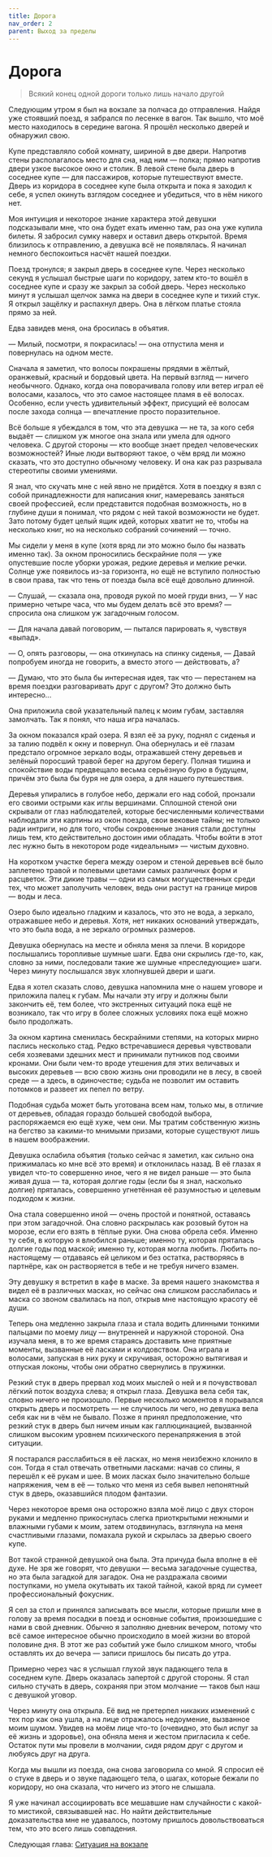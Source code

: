 ```yaml
---
title: Дорога
nav_order: 2
parent: Выход за пределы
---
```


# Дорога

> Всякий конец одной дороги только лишь начало другой


Следующим утром я был на вокзале за полчаса до отправления.  Найдя уже
стоявший поезд, я забрался по лесенке в вагон.  Так вышло, что моё
место находилось в середине вагона.  Я прошёл несколько дверей и
обнаружил свою.

Купе представляло собой комнату, шириной в две двери.  Напротив стены
располагалось место для сна, над ним — полка; прямо напротив двери
узкое высокое окно и столик.  В левой стене была дверь в соседнее купе
— для пассажиров, которые путешествуют вместе.  Дверь из коридора в
соседнее купе была открыта и пока я заходил к себе, я успел окинуть
взглядом соседнее и убедиться, что в нём никого нет.

Моя интуиция и некоторое знание характера этой девушки подсказывали
мне, что она будет ехать именно там, раз она уже купила билеты.  Я
забросил сумку наверх и оставил дверь открытой.  Время близилось к
отправлению, а девушка всё не появлялась.  Я начинал немного
беспокоиться насчёт нашей поездки.

Поезд тронулся; я закрыл дверь в соседнее купе.  Через несколько
секунд я услышал быстрые шаги по коридору, затем кто-то вошёл в
соседнее купе и сразу же закрыл за собой дверь.  Через несколько минут
я услышал щелчок замка на двери в соседнее купе и тихий стук.  Я
открыл защёлку и распахнул дверь.  Она в лёгком платье стояла прямо за
ней.

Едва завидев меня, она бросилась в объятия.

— Милый, посмотри, я покрасилась! — она отпустила меня и повернулась
на одном месте.

Сначала я заметил, что волосы покрашены прядями в жёлтый, оранжевый,
красный и бордовый цвета.  На первый взгляд — ничего необычного.
Однако, когда она поворачивала голову или ветер играл её волосами,
казалось, что это самое настоящее пламя в её волосах.  Особенно, если
учесть удивительный эффект, присущий её волосам после захода солнца —
впечатление просто поразительное.

Всё больше я убеждался в том, что эта девушка — не та, за кого себя
выдаёт — слишком уж многое она знала или умела для одного человека.  С
другой стороны — кто вообще знает предел человеческих возможностей?
Иные люди вытворяют такое, о чём вряд ли можно сказать, что это
доступно обычному человеку.  И она как раз разрывала стереотипы своими
умениями.

Я знал, что скучать мне с ней явно не придётся.  Хотя в поездку я взял
с собой принадлежности для написания книг, намереваясь заняться своей
профессией, если представится подобная возможность, но в глубине души
я понимал, что рядом с ней такой возможности не будет.  Зато потому
будет целый ящик идей, которых хватит не то, чтобы на несколько книг,
но на несколько собраний сочинений — точно.

Мы сидели у меня в купе (хотя вряд ли это можно было бы назвать именно
так). За окном проносились бескрайние поля — уже опустевшие после
уборки урожая, редкие деревья и мелкие речки.  Солнце уже появилось
из-за горизонта, но ещё не вступило полностью в свои права, так что
тень от поезда была всё ещё довольно длинной.

— Слушай, — сказала она, проводя рукой по моей груди вниз, — У нас
примерно четыре часа, что мы будем делать всё это время? — спросила
она слишком уж загадочным голосом.

— Для начала давай поговорим, — пытался парировать я, чувствуя
«выпад».

— О, опять разговоры, — она откинулась на спинку сиденья, — Давай
попробуем иногда не говорить, а вместо этого — действовать, а?

— Думаю, что это была бы интересная идея, так что — перестанем на
время поездки разговаривать друг с другом? Это должно быть
интересно...

Она приложила свой указательный палец к моим губам, заставляя
замолчать.  Так я понял, что наша игра началась.

За окном показался край озера.  Я взял её за руку, поднял с сиденья и
за талию подвёл к окну и повернул.  Она обернулась и её глазам
предстало огромное зеркало воды, отражавшей стену деревьев и зелёный
поросший травой берег на другом берегу.  Полная тишина и спокойствие
воды предвещало весьма серьёзную бурю в будущем, причём это была бы
буря не для озера, а для нашего путешествия.

Деревья упирались в голубое небо, держали его над собой, пронзали его
своими острыми как иглы вершинами.  Сплошной стеной они скрывали от
глаз наблюдателей, которые бесчисленными количествами наблюдали эти
картины из окон поезда, свои вековые тайны; не только ради интриги, но
для того, чтобы сокровенные знания стали доступны лишь тем, кто
действительно достоин ими обладать.  Чтобы войти в этот лес нужно быть
в некотором роде «идеальным» — чистым духовно.

На коротком участке берега между озером и стеной деревьев всё было
заплетено травой и полевыми цветами самых различных форм и расцветок.
Эти дикие травы — одни из самых могущественных среди тех, что может
заполучить человек, ведь они растут на границе миров — воды и леса.

Озеро было идеально гладким и казалось, что это не вода, а зеркало,
отражавшее небо и деревья.  Хотя, нет никаких оснований утверждать,
что это была вода, а не зеркало огромных размеров.

Девушка обернулась на месте и обняла меня за плечи.  В коридоре
послышались торопливые шумные шаги.  Едва они скрылись где-то, как,
словно за ними, последовали такие же шумные «преследующие» шаги.
Через минуту послышался звук хлопнувшей двери и шаги.

Едва я хотел сказать слово, девушка напомнила мне о нашем уговоре и
приложила палец к губам.  Мы начали эту игру и должны были закончить
её, тем более, что экстренных ситуаций пока ещё не возникало, так что
игру в более сложных условиях пока ещё можно было продолжать.

За окном картина сменилась бескрайними степями, на которых мирно
паслись несколько стад.  Редко встречавшиеся деревья чувствовали себя
хозяевами здешних мест и принимали путников под своими кронами.  Они
были чем-то вроде утешения для этих величавых и высоких деревьев — всю
свою жизнь они проводили не в лесу, в своей среде — а здесь, в
одиночестве; судьба не позволит им оставить потомков и развеет их
пепел по ветру.

Подобная судьба может быть уготована всем нам, только мы, в отличие от
деревьев, обладая гораздо большей свободой выбора, распоряжаемся ею
ещё хуже, чем они.  Мы тратим собственную жизнь на бегство за
какими-то мнимыми призами, которые существуют лишь в нашем
воображении.

Девушка ослабила объятия (только сейчас я заметил, как сильно она
прижималась ко мне всё это время) и отклонилась назад.  В её глазах я
увидел что-то совершенно иное, чего я не видел раньше — это была живая
душа — та, которая долгие годы (если бы я знал, насколько долгие)
пряталась, совершенно угнетённая её разумностью и целевым подходом к
жизни.

Она стала совершенно иной — очень простой и понятной, оставаясь при
этом загадочной.  Она словно раскрылась как розовый бутон на морозе,
если его взять в тёплые руки.  Она снова обрела себя.  Именно ту себя,
в которую я влюбился раньше; именно ту, которая пряталась долгие годы
под маской; именно ту, которая могла любить.  Любить по-настоящему —
отдаваясь ей целиком и без остатка, растворяясь в партнёре, как он
растворяется в тебе и не требуя ничего взамен.

Эту девушку я встретил в кафе в маске.  За время нашего знакомства я
видел её в различных масках, но сейчас она слишком расслабилась и
маска со звоном свалилась на пол, открыв мне настоящую красоту её
души.

Теперь она медленно закрыла глаза и стала водить длинными тонкими
пальцами по моему лицу — внутренней и наружной стороной.  Она изучала
меня, в то же время стараясь доставить мне приятные моменты, вызванные
её ласками и колдовством.  Она играла и волосами, запуская в них руку
и скручивая, осторожно вытягивая и отпуская локоны, чтобы они обратно
свернулись в пружинки.

Резкий стук в дверь прервал ход моих мыслей о ней и я почувствовал
лёгкий поток воздуха слева; я открыл глаза.  Девушка вела себя так,
словно ничего не произошло. Первые несколько моментов я порывался
открыть дверь и посмотреть — не случилось ли чего, но девушка вела
себя как ни в чём не бывало.  Позже я принял предположение, что резкий
стук в дверь был ничем иным как галлюцинацией, вызванной слишком
высоким уровнем психического перенапряжения в этой ситуации.

Я постарался расслабиться в её ласках, но меня неизбежно клонило в
сон.  Тогда я стал отвечать ответными ласками: начав со спины, я
перешёл к её рукам и шее.  В моих ласках было значительно больше
напряжения, чем в её — только что меня из себя вывел непонятный стук в
дверь, оказавшийся плодом фантазии.

Через некоторое время она осторожно взяла моё лицо с двух сторон
руками и медленно прикоснулась слегка приоткрытыми нежными и влажными
губами к моим, затем отодвинулась, взглянула на меня счастливыми
глазами, помахала рукой и скрылась за дверью своего купе.

Вот такой странной девушкой она была.  Эта причуда была вполне в её
духе.  Не зря же говорят, что девушки — весьма загадочные существа, но
эта была загадкой для загадок.  Она не раздражала своими поступками,
но умела окутывать их такой тайной, какой вряд ли сумеет
профессиональный фокусник.

Я сел за стол и принялся записывать все мысли, которые пришли мне в
голову за время посадки в поезд и основные события, произошедшие с
нами в свой дневник.  Обычно я заполняю дневник вечером, потому что
всё самое интересное обычно происходило в моей жизни во второй
половине дня.  В этот же раз событий уже было слишком много, чтобы
оставлять их до вечера — записи пришлось бы писать до утра.

Примерно через час я услышал глухой звук падающего тела в соседнем
купе.  Дверь оказалась запертой с другой стороны.  Я стал сильно
стучать в дверь, сохраняя при этом молчание — таков был наш с девушкой
уговор.

Через минуту она открыла.  Её вид не претерпел никаких изменений с тех
пор как она ушла, а на лице отражалось недоумение, вызванное моим
шумом.  Увидев на моём лице что-то (очевидно, это был испуг за её
жизнь и здоровье), она обняла меня и жестом пригласила к себе.
Остаток пути мы провели в молчании, сидя рядом друг с другом и любуясь
друг на друга.

Когда мы вышли из поезда, она снова заговорила со мной.  Я спросил её
о стуке в дверь и о звуке падающего тела, о шагах, которые бежали по
коридору, но она сказала, что ничего из этого не слышала.

Я уже начинал ассоциировать все мешавшие нам случайности с какой-то
мистикой, связывавшей нас.  Но найти действительные доказательства мне
не удавалось, поэтому пришлось довольствоваться тем, что это всего
лишь совпадения.

Следующая глава: <a href="{{ site.baseurl }}{% link 5-outside/3-station.md %}">Ситуация на вокзале</a>
